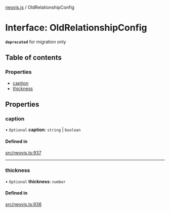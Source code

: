 [neovis.js](../README.md) / OldRelationshipConfig

# Interface: OldRelationshipConfig

**`deprecated`** for migration only

## Table of contents

### Properties

- [caption](OldRelationshipConfig.md#caption)
- [thickness](OldRelationshipConfig.md#thickness)

## Properties

### caption

• `Optional` **caption**: `string` \| `boolean`

#### Defined in

[src/neovis.ts:937](https://github.com/thebestnom/neovis.js/blob/710afe0/src/neovis.ts#L937)

___

### thickness

• `Optional` **thickness**: `number`

#### Defined in

[src/neovis.ts:936](https://github.com/thebestnom/neovis.js/blob/710afe0/src/neovis.ts#L936)
